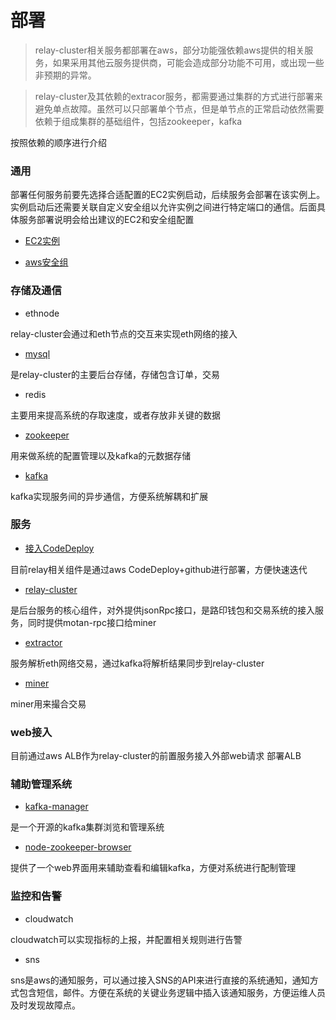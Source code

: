 # 部署
> relay-cluster相关服务都部署在aws，部分功能强依赖aws提供的相关服务，如果采用其他云服务提供商，可能会造成部分功能不可用，或出现一些非预期的异常。

> relay-cluster及其依赖的extracor服务，都需要通过集群的方式进行部署来避免单点故障。虽然可以只部署单个节点，但是单节点的正常启动依然需要依赖于组成集群的基础组件，包括zookeeper，kafka

按照依赖的顺序进行介绍
### 通用
部署任何服务前要先选择合适配置的EC2实例启动，后续服务会部署在该实例上。实例启动后还需要关联自定义安全组以允许实例之间进行特定端口的通信。后面具体服务部署说明会给出建议的EC2和安全组配置

* [EC2实例](new_ec2_cn.md)

* [aws安全组](security_group_cn.md)
### 存储及通信
* ethnode

relay-cluster会通过和eth节点的交互来实现eth网络的接入
* [mysql](deploy_mysql_cn.md)

是relay-cluster的主要后台存储，存储包含订单，交易

* redis

主要用来提高系统的存取速度，或者存放非关键的数据
* [zookeeper](deploy_zookeeper_cn.md)

用来做系统的配置管理以及kafka的元数据存储
* [kafka](deploy_kafka_cn)

kafka实现服务间的异步通信，方便系统解耦和扩展
### 服务
* [接入CodeDeploy](codedeploy_cn.md)

目前relay相关组件是通过aws CodeDeploy+github进行部署，方便快速迭代

* [relay-cluster](https://github.com/Loopring/relay-cluster/docs/deploy/%E9%83%A8%E7%BD%B2relay-cluster)

是后台服务的核心组件，对外提供jsonRpc接口，是路印钱包和交易系统的接入服务，同时提供motan-rpc接口给miner

* [extractor](https://github.com/Loopring/relay-cluster/docs/deploy/%E9%83%A8%E7%BD%B2extractor)

服务解析eth网络交易，通过kafka将解析结果同步到relay-cluster

* [miner](https://github.com/Loopring/relay-cluster/docs/deploy/%E9%83%A8%E7%BD%B2miner)

miner用来撮合交易
### web接入
目前通过aws ALB作为relay-cluster的前置服务接入外部web请求
部署ALB

### 辅助管理系统
* [kafka-manager](https://github.com/Loopring/relay-cluster/docs/deploy/%E9%83%A8%E7%BD%B2kafka-manager)

是一个开源的kafka集群浏览和管理系统

* [node-zookeeper-browser](https://github.com/Loopring/relay-cluster/docs/deploy/%E9%83%A8%E7%BD%B2node-zk-browser)

提供了一个web界面用来辅助查看和编辑kafka，方便对系统进行配制管理

### 监控和告警
* cloudwatch

cloudwatch可以实现指标的上报，并配置相关规则进行告警
* sns

sns是aws的通知服务，可以通过接入SNS的API来进行直接的系统通知，通知方式包含短信，邮件。方便在系统的关键业务逻辑中插入该通知服务，方便运维人员及时发现故障点。

